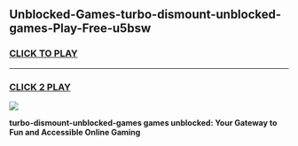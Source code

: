 
## Unblocked-Games-turbo-dismount-unblocked-games-Play-Free-u5bsw
<h3>
<a href="https://premium76.site?title=turbo-dismount-unblocked-games&ref=17A">CLICK TO PLAY</a></h3>
<hr>

<h3>
<a href="https://premium76.site?title=turbo-dismount-unblocked-games&ref=17A">CLICK 2 PLAY</a>
  
</h3>

<a href="https://premium76.site?title=turbo-dismount-unblocked-games&ref=17A"><img src="https://clearcache.store/games.png"></a>


**turbo-dismount-unblocked-games games unblocked: Your Gateway to Fun and Accessible Online Gaming**
